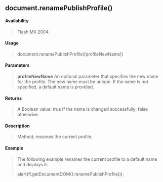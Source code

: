 ## document.renamePublishProfile()

#### Availability

> Flash MX 2004.

#### Usage

> document.renamePublishProfile(\[profileNewName\])

#### Parameters

> **profileNewName** An optional parameter that specifies the new name for the profile. The new name must be unique. If the name is not specified, a default name is provided.

#### Returns

> A Boolean value: true if the name is changed successfully; false otherwise.

#### Description

> Method; renames the current profile.

#### Example

> The following example renames the current profile to a default name and displays it:
>
> alert(fl.getDocumentDOM().renamePublishProfile());
